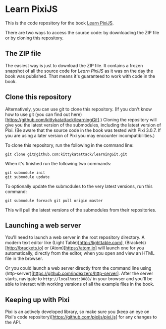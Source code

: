 Learn PixiJS
============

This is the code repository for the book [Learn
PixiJS](http://www.springer.com/us/book/9781484210956).

There are two ways to access the source code: by downloading the ZIP file or by
cloning this repository.

The ZIP file
-----------

The easiest way is just to download the ZIP file. It contains a
frozen snapshot of all the source code for *Learn PixiJS* as it was on the
day the book was published. That means it's guaranteed to work with code in the book. 

Clone this repository
---------------------

Alternatively, you can use git to clone this repository. (If you don't
know how to use git (you can find out
here)[https://github.com/kittykatattack/learningGit].) Cloning the
repository will
give you the latest version of the submodules, including the latest
version of Pixi. (Be aware that the source code in the book was tested
with Pixi 3.0.7. If you are using a later version of
Pixi you may encounter incompatibilities.)

To clone this repository, run the following in the command line:
```
git clone git@github.com:kittykatattack/learningGit.git
```
When it's finished run the following two commands:
```
git submodule init
git submodule update
```
To optionally update the submodules to the very latest versions, run this
command:
```
git submodule foreach git pull origin master
```
This will pull the latest versions of the submodules from their
repositories.

Launching a web server
------------------

You'll need to launch a web server in the root repository directory. A
modern text editor like (Light Table)[http://lighttable.com],
(Brackets)[http://brackets.io] or (Atom)[https://atom.io] will
launch one for you automatically, directly from the editor, when you
open and view an HTML file in the browser. 

Or you could launch a web server directly from the command line using
(http-server)[https://github.com/indexzero/http-server]. After the server starts, navigate to
`http://localhost:8080/` in your browser and you'll be able to
interact with working
versions of all the example files in the book.  

Keeping up with Pixi
--------------------

Pixi is an actively developed library, so make sure you (keep an eye on
Pixi's code repository)[https://github.com/pixijs/pixi.js] for any changes to the API. 
